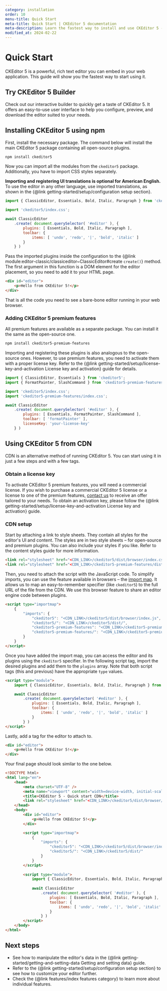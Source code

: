 ```yaml
---
category: installation
order: 10
menu-title: Quick Start
meta-title: Quick Start | CKEditor 5 documentation
meta-description: Learn the fastest way to install and use CKEditor 5 - the powerful, rich text WYSIWYG editor in your web application using npm or CDN.
modified_at: 2024-02-22
---
```


# Quick Start

CKEditor&nbsp;5 is a powerful, rich text editor you can embed in your web application. This guide will show you the fastest way to start using it.

## Try CKEditor&nbsp;5 Builder

Check out our interactive builder to quickly get a taste of CKEditor&nbsp;5. It offers an easy-to-use user interface to help you configure, preview, and download the editor suited to your needs.

## Installing CKEditor&nbsp;5 using npm

First, install the necessary package. The command below will install the main CKEditor&nbsp;5 package containing all open-source plugins.

```bash
npm install ckeditor5
```

Now you can import all the modules from the `ckeditor5` package. Additionally, you have to import CSS styles separately.

**Importing and registering UI translations is optional for American English.** To use the editor in any other language, use imported translations, as shown in the {@link getting-started/setup/configuration setup section}.

```js
import { ClassicEditor, Essentials, Bold, Italic, Paragraph } from 'ckeditor5';

import 'ckeditor5/index.css';

await ClassicEditor
	.create( document.querySelector( '#editor' ), {
		plugins: [ Essentials, Bold, Italic, Paragraph ],
		toolbar: {
			items: [ 'undo', 'redo', '|', 'bold', 'italic' ]
		}
	} )
```

Pass the imported plugins inside the configuration to the {@link module:editor-classic/classiceditor~ClassicEditor#create `create()`} method. The first argument in this function is a DOM element for the editor placement, so you need to add it to your HTML page.

```html
<div id="editor">
	<p>Hello from CKEditor 5!</p>
</div>
```

That is all the code you need to see a bare-bone editor running in your web browser.

### Adding CKEditor&nbsp;5 premium features

All premium features are available as a separate package. You can install it the same as the open-source one.

```bash
npm install ckeditor5-premium-features
```

Importing and registering these plugins is also analogous to the open-source ones. However, to use premium features, you need to activate them with a proper license key. Refer to the {@link getting-started/setup/license-key-and-activation License key and activation} guide for details.

```js
import { ClassicEditor, Essentials } from 'ckeditor5';
import { FormatPainter, SlashCommand } from 'ckeditor5-premium-features';

import 'ckeditor5/index.css';
import 'ckeditor5-premium-features/index.css';

await ClassicEditor
	.create( document.querySelector( '#editor' ), {
		plugins: [ Essentials, FormatPainter, SlashCommand ],
		toolbar: [ 'formatPainter' ],
		licenseKey: 'your-license-key'
	} )
```

## Using CKEditor&nbsp;5 from CDN

CDN is an alternative method of running CKEditor 5. You can start using it in just a few steps and with a few tags.

### Obtain a license key

To activate CKEditor&nbsp;5 premium features, you will need a commercial license. If you wish to purchase a commercial CKEditor&nbsp;5 license or a license to one of the premium features, [contact us](https://ckeditor.com/contact/?sales=true#contact-form) to receive an offer tailored to your needs. To obtain an activation key, please follow the {@link getting-started/setup/license-key-and-activation License key and activation} guide.

<!-- Not sure we should duplicate this in QS: TODO: Describe the steps to obtain a license key, attaching some screenshots. -->

### CDN setup

Start by attaching a link to style sheets. They contain all styles for the editor's UI and content. The styles are in two style sheets &ndash; for open-source and premium plugins. You can also include your styles if you like. Refer to the content styles guide for more information.

```html
<link rel="stylesheet" href="<CDN_LINK>/ckeditor5/dist/browser/index.css" />
<link rel="stylesheet" href="<CDN_LINK>/ckeditor5-premium-features/dist/browser/index.css" /> 
```

Then, you need to attach the script with the JavaScript code. To simplify imports, you can use the feature available in browsers &ndash; the [import map](https://developer.mozilla.org/en-US/docs/Web/HTML/Element/script/type/importmap). It allows us to map an easy-to-remember specifier (like `ckeditor5`) to the full URL of the file from the CDN. We use this browser feature to share an editor engine code between plugins.

```html
<script type="importmap">
	{
		"imports": {
			"ckeditor5": "<CDN_LINK>/ckeditor5/dist/browser/index.js",
    		"ckeditor5/": "<CDN_LINK>/ckeditor5/dist/",
			"ckeditor5-premium-features": "<CDN_LINK>/ckeditor5-premium-features/dist/browser/index.js",
    		"ckeditor5-premium-features/": "<CDN_LINK>/ckeditor5-premium-features/dist/"
		}
	}
</script>
```

Once you have added the import map, you can access the editor and its plugins using the `ckeditor5` specifier. In the following script tag, import the desired plugins and add them to the `plugins` array. Note that both script tags (this and previous) have the appropriate `type` values.

```html
<script type="module">
	import { ClassicEditor, Essentials, Bold, Italic, Paragraph } from 'ckeditor5';

	await ClassicEditor
		.create( document.querySelector( '#editor' ), {
			plugins: [ Essentials, Bold, Italic, Paragraph ],
			toolbar: {
				items: [ 'undo', 'redo', '|', 'bold', 'italic' ]
			}
		} )
</script>
```

Lastly, add a tag for the editor to attach to.

```html
<div id="editor">
	<p>Hello from CKEditor 5!</p>
</div>
```

Your final page should look similar to the one below.

```html
<!DOCTYPE html>
<html lang="en">
	<head>
		<meta charset="UTF-8" />
		<meta name="viewport" content="width=device-width, initial-scale=1.0" />
		<title>CKEditor 5 - Quick start CDN</title>
		<link rel="stylesheet" href="<CDN_LINK>/ckeditor5/dist/browser/index.css" />
	</head>
	<body>
		<div id="editor">
			<p>Hello from CKEditor 5!</p>
		</div>

		<script type="importmap">
			{
				"imports": {
					"ckeditor5": "<CDN_LINK>/ckeditor5/dist/browser/index.js",
    				"ckeditor5/": "<CDN_LINK>/ckeditor5/dist/"
				}
			}
		</script>
		
		<script type="module">
			import { ClassicEditor, Essentials, Bold, Italic, Paragraph } from 'ckeditor5';
		
			await ClassicEditor
				.create( document.querySelector( '#editor' ), {
					plugins: [ Essentials, Bold, Italic, Paragraph ],
					toolbar: {
						items: [ 'undo', 'redo', '|', 'bold', 'italic' ]
					}
				} )
		</script>
	</body>
</html>
```

## Next steps

* See how to manipulate the editor's data in the {@link getting-started/getting-and-setting-data Getting and setting data} guide.
* Refer to the {@link getting-started/setup/configuration setup section} to see how to customize your editor further.
* Check the {@link features/index features category} to learn more about individual features.
